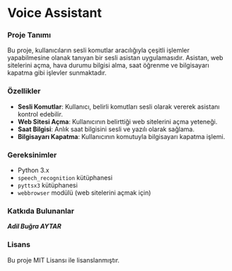 # Voice Assistant

### Proje Tanımı
Bu proje, kullanıcıların sesli komutlar aracılığıyla çeşitli işlemler yapabilmesine olanak tanıyan bir sesli asistan uygulamasıdır. Asistan, web sitelerini açma, hava durumu bilgisi alma, saat öğrenme ve bilgisayarı kapatma gibi işlevler sunmaktadır.

### Özellikler
- **Sesli Komutlar**: Kullanıcı, belirli komutları sesli olarak vererek asistanı kontrol edebilir.
- **Web Sitesi Açma**: Kullanıcının belirttiği web sitelerini açma yeteneği.
- **Saat Bilgisi**: Anlık saat bilgisini sesli ve yazılı olarak sağlama.
- **Bilgisayarı Kapatma**: Kullanıcının komutuyla bilgisayarı kapatma işlemi.

### Gereksinimler
- Python 3.x
- `speech_recognition` kütüphanesi
- `pyttsx3` kütüphanesi
- `webbrowser` modülü (web sitelerini açmak için)

### Katkıda Bulunanlar
 ***Adil Buğra AYTAR***
 
### Lisans
Bu proje MIT Lisansı ile lisanslanmıştır.
